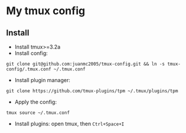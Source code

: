# My tmux config

## Install

- Install tmux>=3.2a
- Install config:

```shell
git clone git@github.com:juanmc2005/tmux-config.git && ln -s tmux-config/.tmux.conf ~/.tmux.conf
```

- Install plugin manager:

```shell
git clone https://github.com/tmux-plugins/tpm ~/.tmux/plugins/tpm
```

- Apply the config:

```shell
tmux source ~/.tmux.conf
```

- Install plugins: open tmux, then `Ctrl+Space+I`

